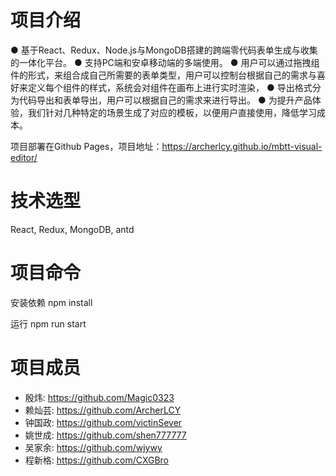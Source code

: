 # 项目介绍
● 基于React、Redux、Node.js与MongoDB搭建的跨端零代码表单生成与收集的一体化平台。
● 支持PC端和安卓移动端的多端使用。
● 用户可以通过拖拽组件的形式，来组合成自己所需要的表单类型，用户可以控制台根据自己的需求与喜好来定义每个组件的样式，系统会对组件在画布上进行实时渲染，
● 导出格式分为代码导出和表单导出，用户可以根据自己的需求来进行导出。
● 为提升产品体验，我们针对几种特定的场景生成了对应的模板，以便用户直接使用，降低学习成本。

项目部署在Github Pages，项目地址：https://archerlcy.github.io/mbtt-visual-editor/

# 技术选型
React, Redux, MongoDB, antd

# 项目命令

安装依赖
npm install

运行
npm run start

# 项目成员
- 殷炜:   https://github.com/Magic0323
- 赖灿芸: https://github.com/ArcherLCY
- 钟国政: https://github.com/victinSever
- 姚世成: https://github.com/shen777777
- 吴家余: https://github.com/wjywy
- 程新格: https://github.com/CXGBro